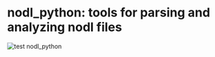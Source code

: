 # nodl_python: tools for parsing and analyzing nodl files
![test nodl_python](https://github.com/ubuntu-robotics/nodl/workflows/test%20nodl_python/badge.svg?event=push)